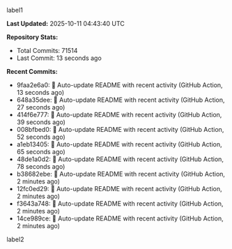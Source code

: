 
label1 
<!-- ACTIVITY_START -->
**Last Updated:** 2025-10-11 04:43:40 UTC

**Repository Stats:**
- Total Commits: 71514
- Last Commit: 13 seconds ago

**Recent Commits:**
- 9faa2e6a0: 🤖 Auto-update README with recent activity (GitHub Action, 13 seconds ago)
- 648a35dee: 🤖 Auto-update README with recent activity (GitHub Action, 27 seconds ago)
- 414f6e777: 🤖 Auto-update README with recent activity (GitHub Action, 39 seconds ago)
- 008bfbed0: 🤖 Auto-update README with recent activity (GitHub Action, 52 seconds ago)
- a1eb13405: 🤖 Auto-update README with recent activity (GitHub Action, 65 seconds ago)
- 48de1a0d2: 🤖 Auto-update README with recent activity (GitHub Action, 78 seconds ago)
- b38682ebe: 🤖 Auto-update README with recent activity (GitHub Action, 2 minutes ago)
- 12fc0ed29: 🤖 Auto-update README with recent activity (GitHub Action, 2 minutes ago)
- f3643a748: 🤖 Auto-update README with recent activity (GitHub Action, 2 minutes ago)
- 14ce989ce: 🤖 Auto-update README with recent activity (GitHub Action, 2 minutes ago)
<!-- ACTIVITY_END -->

label2
